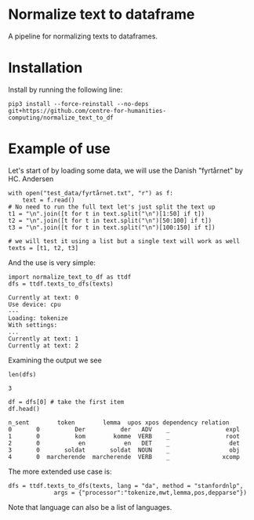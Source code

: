 # Normalize text to dataframe
A pipeline for normalizing texts to dataframes.

# Installation
Install by running the following line:
```
pip3 install --force-reinstall --no-deps  git+https://github.com/centre-for-humanities-computing/normalize_text_to_df
```

# Example of use
Let's start of by loading some data, we will use the Danish "fyrtårnet" by HC. Andersen
```{python}
with open("test_data/fyrtårnet.txt", "r") as f:
    text = f.read()
# No need to run the full text let's just split the text up
t1 = "\n".join([t for t in text.split("\n")[1:50] if t])
t2 = "\n".join([t for t in text.split("\n")[50:100] if t])
t3 = "\n".join([t for t in text.split("\n")[100:150] if t])

# we will test it using a list but a single text will work as well
texts = [t1, t2, t3]
```

And the use is very simple:
```{python}
import normalize_text_to_df as ttdf
dfs = ttdf.texts_to_dfs(texts)
```
```
Currently at text: 0
Use device: cpu
---
Loading: tokenize
With settings:
...
Currently at text: 1
Currently at text: 2
```

Examining the output we see
``` {python}
len(dfs)
```
```
3
```
```
df = dfs[0] # take the first item
df.head()
```
```
n_sent        token        lemma  upos xpos dependency relation
0       0          Der          der   ADV    _                expl
1       0          kom        komme  VERB    _                root
2       0           en           en   DET    _                 det
3       0       soldat       soldat  NOUN    _                 obj
4       0  marcherende  marcherende  VERB    _               xcomp
```

The more extended use case is:
```
dfs = ttdf.texts_to_dfs(texts, lang = "da", method = "stanfordnlp", 
             args = {"processor":"tokenize,mwt,lemma,pos,depparse"})
```
Note that language can also be a list of languages.
